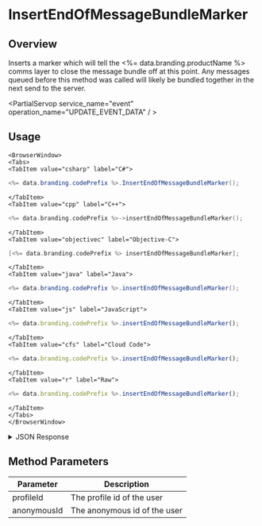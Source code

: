 # InsertEndOfMessageBundleMarker
## Overview
Inserts a marker which will tell the <%= data.branding.productName %> comms layer to close the message bundle off at this point. Any messages queued before this method was called will likely be bundled together in the next send to the server.

<PartialServop service_name="event" operation_name="UPDATE_EVENT_DATA" / >

## Usage

```mdx-code-block
<BrowserWindow>
<Tabs>
<TabItem value="csharp" label="C#">
```

```csharp
<%= data.branding.codePrefix %>.InsertEndOfMessageBundleMarker();
```

```mdx-code-block
</TabItem>
<TabItem value="cpp" label="C++">
```

```cpp
<%= data.branding.codePrefix %>->insertEndOfMessageBundleMarker();
```

```mdx-code-block
</TabItem>
<TabItem value="objectivec" label="Objective-C">
```

```objectivec
[<%= data.branding.codePrefix %> insertEndOfMessageBundleMarker];
```

```mdx-code-block
</TabItem>
<TabItem value="java" label="Java">
```

```java
<%= data.branding.codePrefix %>.insertEndOfMessageBundleMarker();
```

```mdx-code-block
</TabItem>
<TabItem value="js" label="JavaScript">
```

```javascript
<%= data.branding.codePrefix %>.insertEndOfMessageBundleMarker();
```

```mdx-code-block
</TabItem>
<TabItem value="cfs" label="Cloud Code">
```

```javascript
<%= data.branding.codePrefix %>.insertEndOfMessageBundleMarker();
```

```mdx-code-block
</TabItem>
<TabItem value="r" label="Raw">
```

```javascript
<%= data.branding.codePrefix %>.insertEndOfMessageBundleMarker();
```

```mdx-code-block
</TabItem>
</Tabs>
</BrowserWindow>
```

<details>
<summary>JSON Response</summary>

```javascript
<%= data.branding.codePrefix %>.initializeIdentity = function(profileId, anonymousId)
```
</details>

## Method Parameters
Parameter | Description
--------- | -----------
profileId | The profile id of the user
anonymousId | The anonymous id of the user


